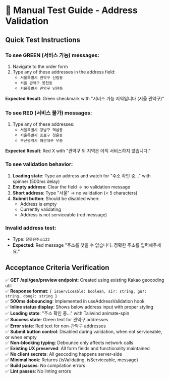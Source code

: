 # 🧪 Manual Test Guide - Address Validation

## Quick Test Instructions

### To see GREEN (서비스 가능) messages:
1. Navigate to the order form
2. Type any of these addresses in the address field:
   - `서울특별시 관악구 신림동`
   - `서울 관악구 봉천동`
   - `서울특별시 관악구 남현동`

**Expected Result**: Green checkmark with "서비스 가능 지역입니다 (서울 관악구)"

### To see RED (서비스 불가) messages:
1. Type any of these addresses:
   - `서울특별시 강남구 역삼동`
   - `서울특별시 종로구 청운동`
   - `부산광역시 해운대구 우동`

**Expected Result**: Red X with "관악구 외 지역은 아직 서비스하지 않습니다."

### To see validation behavior:
1. **Loading state**: Type an address and watch for "주소 확인 중..." with spinner (500ms delay)
2. **Empty address**: Clear the field → no validation message
3. **Short address**: Type "서울" → no validation (< 5 characters)
4. **Submit button**: Should be disabled when:
   - Address is empty
   - Currently validating
   - Address is not serviceable (red message)

### Invalid address test:
- Type: `잘못된주소123`
- **Expected**: Red message "주소를 찾을 수 없습니다. 정확한 주소를 입력해주세요."

## Acceptance Criteria Verification

✅ **GET /api/geo/preview endpoint**: Created using existing Kakao geocoding util  
✅ **Response format**: `{ isServiceable: boolean, si?: string, gu?: string, dong?: string }`  
✅ **500ms debouncing**: Implemented in useAddressValidation hook  
✅ **Inline status display**: Shows below address input with proper styling  
✅ **Loading state**: "주소 확인 중..." with Tailwind animate-spin  
✅ **Success state**: Green text for 관악구 addresses  
✅ **Error state**: Red text for non-관악구 addresses  
✅ **Submit button control**: Disabled during validation, when not serviceable, or when empty  
✅ **Non-blocking typing**: Debounce only affects network calls  
✅ **Existing UX preserved**: All form fields and functionality maintained  
✅ **No client secrets**: All geocoding happens server-side  
✅ **Minimal hook**: Returns {isValidating, isServiceable, message}  
✅ **Build passes**: No compilation errors  
✅ **Lint passes**: No linting errors
